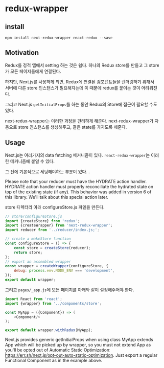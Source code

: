 # redux-wrapper

## install

`npm install next-redux-wrapper react-redux --save`

## Motivation

Redux를 정적 앱에서 setting 하는 것은 쉽다. 하나의 Redux store를 만들고 그 store가 모든 페이지들에게 연결된다. 

하지만, Next.js를 사용하게 되면, Redux에 연결된 컴포넌트들을 렌더링하기 위해서 서버에 다른 store 인스턴스가 필요해지는데 이 때문에 redux를 붙이는 것이 어려워진다. 

그리고 Next.js `getInitialProps`를 하는 동안 Redux의 Store에 접근이 필요할 수도 있다. 

next-redux-wrapper는 이러한 과정을 편리하게 해준다. next-redux-wrapper가 자동으로 store 인스턴스를 생성해주고, 같은 state를 가지도록 해준다. 

## Usage

Next.js는 여러가지의 data fetching 메커니즘이 있다. `react-redux-wrapper`는 이러한 메커니즘에 붙일 수 있다. 

그 전에 기본적으로 세팅해야하는 부분이 있다. .

Please note that your reducer must have the HYDRATE action handler. HYDRATE action handler must properly reconciliate the hydrated state on top of the existing state (if any). This behavior was added in version 6 of this library. We'll talk about this special action later.

store 디렉터리 아래 configureStore.js 파일을 만든다. 
```js
// store/configureStore.js 
import {createStore} from 'redux';
import {createWrapper} from 'next-redux-wrapper';
import reducer from '../reducer/index.js;';

// create a makeStore function
const configureStore = () => {
	const store = createStore(reducer);
	return store;
};
// export an assembled wrapper
const wrapper = createWrapper(configureStore, {
	debug: process.env.NODE_ENV === 'development',
});
export default wrapper; 
```

그리고 `pages/_app.js`에 모든 페이지를 아래와 같이 설정해주어야 한다. 

```js
import React from 'react';
import {wrapper} from '../components/store';

const MyApp = ({Component}) => (
    <Component/>
);

export default wrapper.withRedux(MyApp);
```

Next.js provides generic getInitialProps when using class MyApp extends App which will be picked up by wrapper, so you must not extend App as you'll be opted out of Automatic Static Optimization: https://err.sh/next.js/opt-out-auto-static-optimization. Just export a regular Functional Component as in the example above.